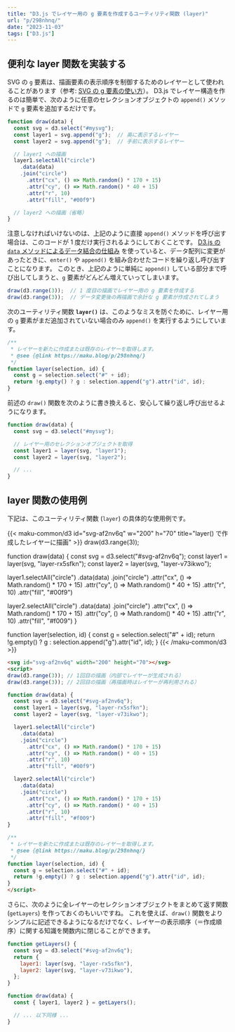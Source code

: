 ```yaml
---
title: "D3.js でレイヤー用の g 要素を作成するユーティリティ関数 (layer)"
url: "p/298nhnq/"
date: "2023-11-03"
tags: ["D3.js"]
---
```


便利な layer 関数を実装する
----

SVG の `g` 要素は、描画要素の表示順序を制御するためのレイヤーとして使われることがあります（参考: [SVG の g 要素の使い方](/p/rx9hdei/)）。
D3.js でレイヤー構造を作るのは簡単で、次のように任意のセレクションオブジェクトの `append()` メソッドで `g` 要素を追加するだけです。

```js
function draw(data) {
  const svg = d3.select("#mysvg");
  const layer1 = svg.append("g");  // 奥に表示するレイヤー
  const layer2 = svg.append("g");  // 手前に表示するレイヤー

  // layer1 への描画
  layer1.selectAll("circle")
    .data(data)
    .join("circle")
      .attr("cx", () => Math.random() * 170 + 15)
      .attr("cy", () => Math.random() * 40 + 15)
      .attr("r", 10)
      .attr("fill", "#00f9")

  // layer2 への描画（省略）
}
```

注意しなければいけないのは、上記のように直接 `append()` メソッドを呼び出す場合は、このコードが 1 度だけ実行されるようにしておくことです。
[D3.js の `data` メソッドによるデータ結合の仕組み](/p/bp2btie/) を使っていると、データ配列に変更があったときに、`enter()` や `append()` を組み合わせたコードを繰り返し呼び出すことになります。
このとき、上記のように単純に `append()` している部分まで呼び出してしまうと、`g` 要素がどんどん増えていってしまいます。

```js
draw(d3.range(3));  // 1 度目の描画でレイヤー用の g 要素を作成する
draw(d3.range(3));  // データ変更後の再描画で余計な g 要素が作成されてしまう
```

次のユーティリティ関数 __`layer()`__ は、このようなミスを防ぐために、レイヤー用の `g` 要素がまだ追加されていない場合のみ `append()` を実行するようにしています。

```js
/**
 * レイヤーを新たに作成または既存のレイヤーを取得します。
 * @see {@link https://maku.blog/p/298nhnq/}
 */
function layer(selection, id) {
  const g = selection.select("#" + id);
  return !g.empty() ? g : selection.append("g").attr("id", id);
}
```

前述の `draw()` 関数を次のように書き換えると、安心して繰り返し呼び出せるようになります。

```js
function draw(data) {
  const svg = d3.select("#mysvg");

  // レイヤー用のセレクションオブジェクトを取得
  const layer1 = layer(svg, "layer1");
  const layer2 = layer(svg, "layer2");

  // ...
}
```


layer 関数の使用例
----

下記は、このユーティリティ関数 (`layer`) の具体的な使用例です。

{{< maku-common/d3 id="svg-af2nv6q" w="200" h="70" title="layer() で作成したレイヤーに描画" >}}
draw(d3.range(3));

function draw(data) {
  const svg = d3.select("#svg-af2nv6q");
  const layer1 = layer(svg, "layer-rx5sfkn");
  const layer2 = layer(svg, "layer-v73ikwo");

  layer1.selectAll("circle")
    .data(data)
    .join("circle")
      .attr("cx", () => Math.random() * 170 + 15)
      .attr("cy", () => Math.random() * 40 + 15)
      .attr("r", 10)
      .attr("fill", "#00f9")

  layer2.selectAll("circle")
    .data(data)
    .join("circle")
      .attr("cx", () => Math.random() * 170 + 15)
      .attr("cy", () => Math.random() * 40 + 15)
      .attr("r", 10)
      .attr("fill", "#f009")
}

function layer(selection, id) {
  const g = selection.select("#" + id);
  return !g.empty() ? g : selection.append("g").attr("id", id);
}
{{< /maku-common/d3 >}}

```html
<svg id="svg-af2nv6q" width="200" height="70"></svg>
<script>
draw(d3.range(3)); // 1回目の描画（内部でレイヤーが生成される）
draw(d3.range(3)); // 2回目の描画（再描画時はレイヤーが再利用される）

function draw(data) {
  const svg = d3.select("#svg-af2nv6q");
  const layer1 = layer(svg, "layer-rx5sfkn");
  const layer2 = layer(svg, "layer-v73ikwo");

  layer1.selectAll("circle")
    .data(data)
    .join("circle")
      .attr("cx", () => Math.random() * 170 + 15)
      .attr("cy", () => Math.random() * 40 + 15)
      .attr("r", 10)
      .attr("fill", "#00f9")

  layer2.selectAll("circle")
    .data(data)
    .join("circle")
      .attr("cx", () => Math.random() * 170 + 15)
      .attr("cy", () => Math.random() * 40 + 15)
      .attr("r", 10)
      .attr("fill", "#f009")
}

/**
 * レイヤーを新たに作成または既存のレイヤーを取得します。
 * @see {@link https://maku.blog/p/298nhnq/}
 */
function layer(selection, id) {
  const g = selection.select("#" + id);
  return !g.empty() ? g : selection.append("g").attr("id", id);
}
</script>
```

さらに、次のように全レイヤーのセレクションオブジェクトをまとめて返す関数 (`getLayers`) を作っておくのもいいですね。
これを使えば、`draw()` 関数をよりシンプルに記述できるようになるだけでなく、レイヤーの表示順序（＝作成順序）に関する知識を関数内に閉じることができます。

```js
function getLayers() {
  const svg = d3.select("#svg-af2nv6q");
  return {
    layer1: layer(svg, "layer-rx5sfkn"),
    layer2: layer(svg, "layer-v73ikwo"),
  };
}

function draw(data) {
  const { layer1, layer2 } = getLayers();

  // ... 以下同様 ...
}
```

